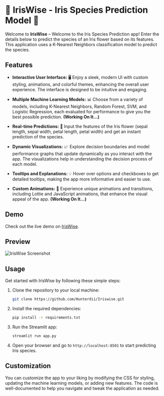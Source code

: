 # 🌼 IrisWise - Iris Species Prediction Model 🌺

Welcome to **IrisWise** – Welcome to the Iris Species Prediction app! Enter the details below to predict the species of an Iris flower based on its features. This application uses a K-Nearest Neighbors classification model to predict the species.

## Features

- **Interactive User Interface:** 🖥️ Enjoy a sleek, modern UI with custom styling, animations, and colorful themes, enhancing the overall user experience. The interface is designed to be intuitive and engaging.

- **Multiple Machine Learning Models:** 📊 Choose from a variety of models, including K-Nearest Neighbors, Random Forest, SVM, and Logistic Regression, each evaluated for performance to give you the best possible prediction. **(Working On It...)**

- **Real-time Predictions:** 🌸 Input the features of the Iris flower (sepal length, sepal width, petal length, petal width) and get an instant prediction of the species.

- **Dynamic Visualizations:** 📈 Explore decision boundaries and model performance graphs that update dynamically as you interact with the app. The visualizations help in understanding the decision process of each model.

- **Tooltips and Explanations:** 💡 Hover over options and checkboxes to get detailed tooltips, making the app more informative and easier to use.

- **Custom Animations:** 🎨 Experience unique animations and transitions, including Lottie and JavaScript animations, that enhance the visual appeal of the app. **(Working On It...)**

## Demo

Check out the live demo on [IrisWise](https://iriswise.streamlit.app/).

## Preview

![IrisWise Screenshot](https://github.com/user-attachments/assets/c6eb8853-cdbf-490d-808e-321f54aac302)


## Usage

Get started with IrisWise by following these simple steps:

1. Clone the repository to your local machine:

   ```bash
   git clone https://github.com/Hunterdii/Iriswise.git
   ```

2. Install the required dependencies:

   ```bash
   pip install -r requirements.txt
   ```

3. Run the Streamlit app:

   ```bash
   streamlit run app.py
   ```

4. Open your browser and go to `http://localhost:8501` to start predicting Iris species.

## Customization

You can customize the app to your liking by modifying the CSS for styling, updating the machine learning models, or adding new features. The code is well-documented to help you navigate and tweak the application as needed.
